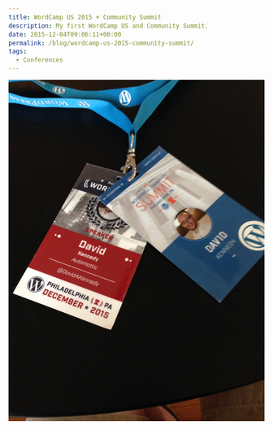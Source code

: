 ```yaml
---
title: WordCamp US 2015 + Community Summit
description: My first WordCamp US and Community Summit.
date: 2015-12-04T09:06:11+00:00
permalink: /blog/wordcamp-us-2015-community-summit/
tags:
  - Conferences
---
```


<img src="./wcus2015-1.jpg" alt="WordCamp US 2015 and Community Summit conference badges, both with rectangular designs, WordPress logos and the words David A. Kennedy, WordCamp US 2015 and Community Summit." loading="eager" decoding="sync"/>
